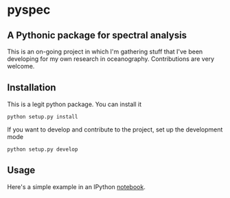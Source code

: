 # pyspec #
## A Pythonic package for spectral analysis ##

This is an on-going project in which I'm gathering stuff that I've been developing for my own research in oceanography. Contributions are very welcome.

## Installation ##

This is a legit python package. You can install it

	python setup.py install

If you want to develop and contribute to the project, set up the development mode

	python setup.py develop

## Usage ##

Here's a simple example in an IPython [notebook](http://nbviewer.ipython.org/github/crocha700/pyspec/blob/master/examples/example_1d_spec.ipynb).
